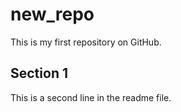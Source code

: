 # new_repo 

This is my first repository on GitHub. <br>

## Section 1 
This is a second line in the readme file.
